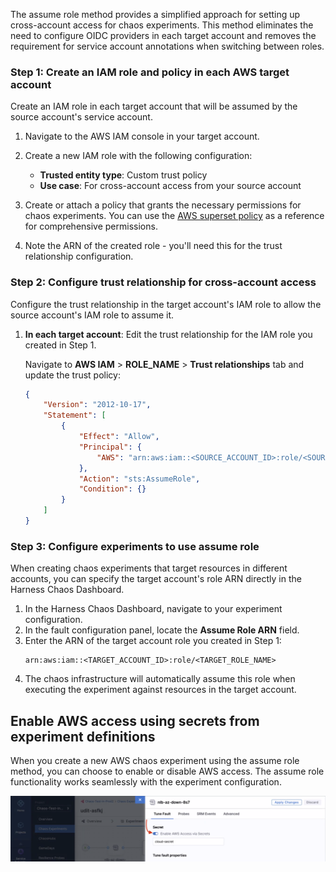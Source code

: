 The assume role method provides a simplified approach for setting up cross-account access for chaos experiments. This method eliminates the need to configure OIDC providers in each target account and removes the requirement for service account annotations when switching between roles.


### Step 1: Create an IAM role and policy in each AWS target account

Create an IAM role in each target account that will be assumed by the source account's service account.

1. Navigate to the AWS IAM console in your target account.
2. Create a new IAM role with the following configuration:
   - **Trusted entity type**: Custom trust policy
   - **Use case**: For cross-account access from your source account

3. Create or attach a policy that grants the necessary permissions for chaos experiments. You can use the [AWS superset policy](/docs/chaos-engineering/faults/chaos-faults/aws/security-configurations/policy-for-all-aws-faults) as a reference for comprehensive permissions.

4. Note the ARN of the created role - you'll need this for the trust relationship configuration.

### Step 2: Configure trust relationship for cross-account access

Configure the trust relationship in the target account's IAM role to allow the source account's IAM role to assume it.

1. **In each target account**: Edit the trust relationship for the IAM role you created in Step 1.

   Navigate to **AWS IAM** > **ROLE_NAME** > **Trust relationships** tab and update the trust policy:

   ```json
   {
       "Version": "2012-10-17",
       "Statement": [
           {
               "Effect": "Allow",
               "Principal": {
                   "AWS": "arn:aws:iam::<SOURCE_ACCOUNT_ID>:role/<SOURCE_ACCOUNT_IAM_ROLE>"
               },
               "Action": "sts:AssumeRole",
               "Condition": {}
           }
       ]
   }
   ```

### Step 3: Configure experiments to use assume role

When creating chaos experiments that target resources in different accounts, you can specify the target account's role ARN directly in the Harness Chaos Dashboard.

1. In the Harness Chaos Dashboard, navigate to your experiment configuration.
2. In the fault configuration panel, locate the **Assume Role ARN** field.
3. Enter the ARN of the target account role you created in Step 1:
   ```
   arn:aws:iam::<TARGET_ACCOUNT_ID>:role/<TARGET_ROLE_NAME>
   ```
4. The chaos infrastructure will automatically assume this role when executing the experiment against resources in the target account.

## Enable AWS access using secrets from experiment definitions

When you create a new AWS chaos experiment using the assume role method, you can choose to enable or disable AWS access. The assume role functionality works seamlessly with the experiment configuration.

![Chaos experiment definition YAML](../../static/use-secret.png)
